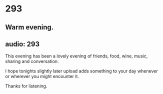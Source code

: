 # 293
## Warm evening.
audio: 293
---

This evening has been a lovely evening of friends, food, wine, music, sharing and conversation.

I hope tonights slightly later upload adds something to your day whenever or wherever you might encounter it.

Thanks for listening.